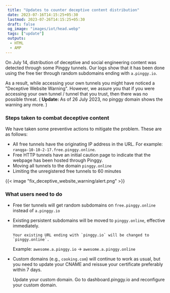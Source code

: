 ```yaml
---
 title: "Updates to counter deceptive content distribution" 
 date: 2023-07-16T14:15:25+05:30 
 lastmod: 2023-07-26T14:15:25+05:30
 draft: false 
 og_image: "images/iot/head.webp"
 tags: ["update"]
 outputs:
  - HTML
  - AMP
---
```


On July 14, distribution of deceptive and social engineering content was detected through some Pinggy tunnels. Our logs show that it has been done using the free tier through random subdomains ending with `a.pinggy.io`.

As a result, while accessing your own tunnels you might have noticed a "Deceptive Website Warning". However, we assure you that if you were accessing your own tunnel / tunnel that you trust, then there was no possible threat. ( **Update:** As of 26 July 2023, no pinggy domain shows the warning any more. )

### Steps taken to combat deceptive content

We have taken some preventive actions to mitigate the problem. These are as follows:

- All free tunnels have the originating IP address in the URL. For example: `ranqga-10-10-2-17.free.pinggy.online`.
- Free HTTP tunnels have an initial caution page to indicate that the webpage has been hosted through Pinggy.
- Moving all tunnels to the domain `pinggy.online`
- Limiting the unregistered free tunnels to 60 minutes

{{< image "fix_deceptive_website_warning/alert.png" >}}

### What users need to do

- Free tier tunnels will get random subdomains on `free.pinggy.online` instead of `a.pinggy.io`
- Existing persistent subdomains will be moved to `pinggy.online`, effective immediately.

      Your existing URL ending with `pinggy.io` will be changed to `pinggy.online`.

  Example: `awesome.a.pinggy.io` -> `awesome.a.pinggy.online`

- Custom domains (e.g., `cooking.com`) will continue to work as usual, but you need to update your CNAME and reissue your certificate preferably within 7 days.

  Update your custom domain. Go to dashboard.pinggy.io and reconfigure your custom domain.
